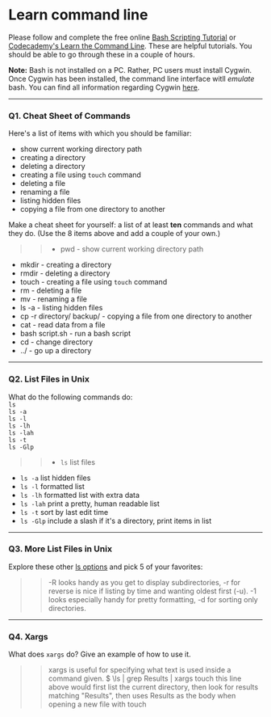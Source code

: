 # Learn command line

Please follow and complete the free online [Bash Scripting Tutorial](https://ryanstutorials.net/bash-scripting-tutorial/) or [Codecademy's Learn the Command Line](https://www.codecademy.com/learn/learn-the-command-line). These are helpful tutorials. You should be able to go through these in a couple of hours.

**Note:** Bash is not installed on a PC. Rather, PC users must install Cygwin. Once Cygwin has been installed, the command line interface witll _emulate_ bash. You can find all information regarding Cygwin [here](https://www.cygwin.com/).

---

### Q1.  Cheat Sheet of Commands  

Here's a list of items with which you should be familiar:  
* show current working directory path
* creating a directory
* deleting a directory
* creating a file using `touch` command
* deleting a file
* renaming a file
* listing hidden files
* copying a file from one directory to another

Make a cheat sheet for yourself: a list of at least **ten** commands and what they do.  (Use the 8 items above and add a couple of your own.)  

> > * pwd - show current working directory path
* mkdir - creating a directory
* rmdir - deleting a directory
* touch - creating a file using `touch` command
* rm - deleting a file
* mv - renaming a file
* ls -a - listing hidden files
* cp -r directory/ backup/ - copying a file from one directory to another
* cat - read data from a file
* bash script.sh - run a bash script
* cd - change directory
* ../ - go up a directory

---

### Q2.  List Files in Unix   

What do the following commands do:  
`ls`  
`ls -a`  
`ls -l`  
`ls -lh`  
`ls -lah`  
`ls -t`  
`ls -Glp`  

> > * `ls`  list files
* `ls -a`  list hidden files
* `ls -l`  formatted list
* `ls -lh`  formatted list with extra data
* `ls -lah`  print a pretty, human readable list
* `ls -t`  sort by last edit time
* `ls -Glp`  include a slash if it's a directory, print items in list

---

### Q3.  More List Files in Unix  

Explore these other [ls options](http://www.techonthenet.com/unix/basic/ls.php) and pick 5 of your favorites:

> > -R looks handy as you get to display subdirectories, -r for reverse is nice if listing by time and wanting oldest first (-u).
> > -1 looks especially handy for pretty formatting, -d for sorting only directories.

---

### Q4.  Xargs   

What does `xargs` do? Give an example of how to use it.

> > xargs is useful for specifying what text is used inside a command given. 
> > $ \ls | grep Results | xargs touch
> > this line above would first list the current directory, then look for results matching "Results", then uses Results as the body when opening a new file with touch

 

